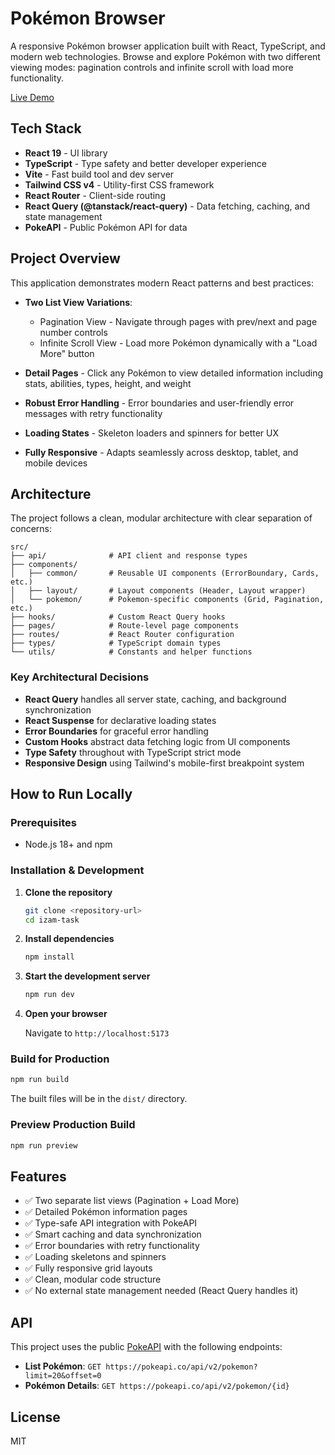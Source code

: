# Pokémon Browser

A responsive Pokémon browser application built with React, TypeScript, and modern web technologies. Browse and explore Pokémon with two different viewing modes: pagination controls and infinite scroll with load more functionality.

[Live Demo](https://pokemon-browser-nine.vercel.app/)

## Tech Stack

- **React 19** - UI library
- **TypeScript** - Type safety and better developer experience
- **Vite** - Fast build tool and dev server
- **Tailwind CSS v4** - Utility-first CSS framework
- **React Router** - Client-side routing
- **React Query (@tanstack/react-query)** - Data fetching, caching, and state management
- **PokeAPI** - Public Pokémon API for data

## Project Overview

This application demonstrates modern React patterns and best practices:

- **Two List View Variations**:

  - Pagination View - Navigate through pages with prev/next and page number controls
  - Infinite Scroll View - Load more Pokémon dynamically with a "Load More" button

- **Detail Pages** - Click any Pokémon to view detailed information including stats, abilities, types, height, and weight

- **Robust Error Handling** - Error boundaries and user-friendly error messages with retry functionality

- **Loading States** - Skeleton loaders and spinners for better UX

- **Fully Responsive** - Adapts seamlessly across desktop, tablet, and mobile devices

## Architecture

The project follows a clean, modular architecture with clear separation of concerns:

```
src/
├── api/              # API client and response types
├── components/
│   ├── common/       # Reusable UI components (ErrorBoundary, Cards, etc.)
│   ├── layout/       # Layout components (Header, Layout wrapper)
│   └── pokemon/      # Pokemon-specific components (Grid, Pagination, etc.)
├── hooks/            # Custom React Query hooks
├── pages/            # Route-level page components
├── routes/           # React Router configuration
├── types/            # TypeScript domain types
└── utils/            # Constants and helper functions
```

### Key Architectural Decisions

- **React Query** handles all server state, caching, and background synchronization
- **React Suspense** for declarative loading states
- **Error Boundaries** for graceful error handling
- **Custom Hooks** abstract data fetching logic from UI components
- **Type Safety** throughout with TypeScript strict mode
- **Responsive Design** using Tailwind's mobile-first breakpoint system

## How to Run Locally

### Prerequisites

- Node.js 18+ and npm

### Installation & Development

1. **Clone the repository**

   ```bash
   git clone <repository-url>
   cd izam-task
   ```

2. **Install dependencies**

   ```bash
   npm install
   ```

3. **Start the development server**

   ```bash
   npm run dev
   ```

4. **Open your browser**

   Navigate to `http://localhost:5173`

### Build for Production

```bash
npm run build
```

The built files will be in the `dist/` directory.

### Preview Production Build

```bash
npm run preview
```

## Features

- ✅ Two separate list views (Pagination + Load More)
- ✅ Detailed Pokémon information pages
- ✅ Type-safe API integration with PokeAPI
- ✅ Smart caching and data synchronization
- ✅ Error boundaries with retry functionality
- ✅ Loading skeletons and spinners
- ✅ Fully responsive grid layouts
- ✅ Clean, modular code structure
- ✅ No external state management needed (React Query handles it)

## API

This project uses the public [PokeAPI](https://pokeapi.co) with the following endpoints:

- **List Pokémon**: `GET https://pokeapi.co/api/v2/pokemon?limit=20&offset=0`
- **Pokémon Details**: `GET https://pokeapi.co/api/v2/pokemon/{id}`

## License

MIT
